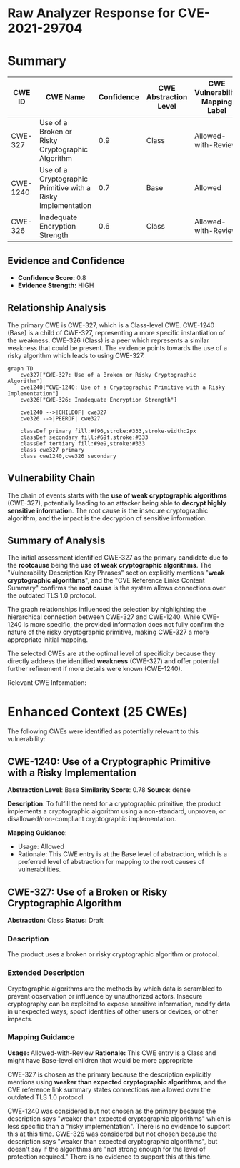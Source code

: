 # Raw Analyzer Response for CVE-2021-29704

# Summary
| CWE ID | CWE Name | Confidence | CWE Abstraction Level | CWE Vulnerability Mapping Label | CWE-Vulnerability Mapping Notes |
|---|---|---|---|---|---|
| CWE-327 | Use of a Broken or Risky Cryptographic Algorithm | 0.9 | Class | Allowed-with-Review | Primary CWE |
| CWE-1240 | Use of a Cryptographic Primitive with a Risky Implementation | 0.7 | Base | Allowed | Secondary Candidate |
| CWE-326 | Inadequate Encryption Strength | 0.6 | Class | Allowed-with-Review | Secondary Candidate |

## Evidence and Confidence

*   **Confidence Score:** 0.8
*   **Evidence Strength:** HIGH

## Relationship Analysis
The primary CWE is CWE-327, which is a Class-level CWE. CWE-1240 (Base) is a child of CWE-327, representing a more specific instantiation of the weakness. CWE-326 (Class) is a peer which represents a similar weakness that could be present. The evidence points towards the use of a risky algorithm which leads to using CWE-327.

```mermaid
graph TD
    cwe327["CWE-327: Use of a Broken or Risky Cryptographic Algorithm"]
    cwe1240["CWE-1240: Use of a Cryptographic Primitive with a Risky Implementation"]
    cwe326["CWE-326: Inadequate Encryption Strength"]

    cwe1240 -->|CHILDOF| cwe327
    cwe326 -->|PEEROF| cwe327

    classDef primary fill:#f96,stroke:#333,stroke-width:2px
    classDef secondary fill:#69f,stroke:#333
    classDef tertiary fill:#9e9,stroke:#333
    class cwe327 primary
    class cwe1240,cwe326 secondary
```

## Vulnerability Chain
The chain of events starts with the **use of weak cryptographic algorithms** (CWE-327), potentially leading to an attacker being able to **decrypt highly sensitive information**. The root cause is the insecure cryptographic algorithm, and the impact is the decryption of sensitive information.

## Summary of Analysis
The initial assessment identified CWE-327 as the primary candidate due to the **rootcause** being the **use of weak cryptographic algorithms**. The "Vulnerability Description Key Phrases" section explicitly mentions "**weak cryptographic algorithms**", and the "CVE Reference Links Content Summary" confirms the **root cause** is the system allows connections over the outdated TLS 1.0 protocol.

The graph relationships influenced the selection by highlighting the hierarchical connection between CWE-327 and CWE-1240. While CWE-1240 is more specific, the provided information does not fully confirm the nature of the risky cryptographic primitive, making CWE-327 a more appropriate initial mapping.

The selected CWEs are at the optimal level of specificity because they directly address the identified **weakness** (CWE-327) and offer potential further refinement if more details were known (CWE-1240).

Relevant CWE Information:

# Enhanced Context (25 CWEs)
The following CWEs were identified as potentially relevant to this vulnerability:

## CWE-1240: Use of a Cryptographic Primitive with a Risky Implementation
**Abstraction Level**: Base
**Similarity Score**: 0.78
**Source**: dense

**Description**:
To fulfill the need for a cryptographic primitive, the product implements a cryptographic algorithm using a non-standard, unproven, or disallowed/non-compliant cryptographic implementation.

**Mapping Guidance**:
- Usage: Allowed
- Rationale: This CWE entry is at the Base level of abstraction, which is a preferred level of abstraction for mapping to the root causes of vulnerabilities.

## CWE-327: Use of a Broken or Risky Cryptographic Algorithm
**Abstraction:** Class
**Status:** Draft

### Description
The product uses a broken or risky cryptographic algorithm or protocol.

### Extended Description
Cryptographic algorithms are the methods by which data is scrambled to prevent observation or influence by unauthorized actors. Insecure cryptography can be exploited to expose sensitive information, modify data in unexpected ways, spoof identities of other users or devices, or other impacts.

### Mapping Guidance
**Usage:** Allowed-with-Review
**Rationale:** This CWE entry is a Class and might have Base-level children that would be more appropriate

CWE-327 is chosen as the primary because the description explicitly mentions using **weaker than expected cryptographic algorithms**, and the CVE reference link summary states connections are allowed over the outdated TLS 1.0 protocol.

CWE-1240 was considered but not chosen as the primary because the description says "weaker than expected cryptographic algorithms" which is less specific than a "risky implementation". There is no evidence to support this at this time.
CWE-326 was considered but not chosen because the description says "weaker than expected cryptographic algorithms", but doesn't say if the algorithms are "not strong enough for the level of protection required." There is no evidence to support this at this time.